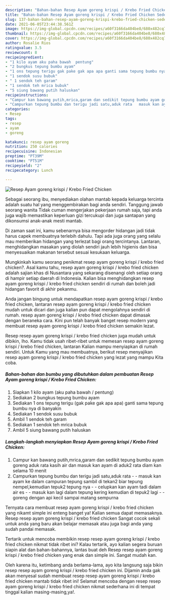 ```yaml
---
description: "Bahan-bahan Resep Ayam goreng krispi / Krebo Fried Chicken Sederhana Untuk Jualan"
title: "Bahan-bahan Resep Ayam goreng krispi / Krebo Fried Chicken Sederhana Untuk Jualan"
slug: 137-bahan-bahan-resep-ayam-goreng-krispi-krebo-fried-chicken-sederhana-untuk-jualan
date: 2021-06-05T23:44:38.561Z
image: https://img-global.cpcdn.com/recipes/a60f3166da404be8/680x482cq70/resep-ayam-goreng-krispi-krebo-fried-chicken-foto-resep-utama.jpg
thumbnail: https://img-global.cpcdn.com/recipes/a60f3166da404be8/680x482cq70/resep-ayam-goreng-krispi-krebo-fried-chicken-foto-resep-utama.jpg
cover: https://img-global.cpcdn.com/recipes/a60f3166da404be8/680x482cq70/resep-ayam-goreng-krispi-krebo-fried-chicken-foto-resep-utama.jpg
author: Rosalie Rios
ratingvalue: 3.5
reviewcount: 8
recipeingredient:
- "1 kilo ayam aku paha bawah  pentung"
- "2 bungkus tepung bumbu ayam"
- "1 ons tepung terigu gak pake gak apa apa ganti sama tepung bumbu nya di banyakin"
- "1 sendok susu bubuk"
- " 1 sendok teh garam"
- "1 sendok teh mrica bubuk"
- "5 siung bawang putih haluskan"
recipeinstructions:
- "Campur kan bawang putih,mrica,garam dan sedikit tepung bumbu ayam goreng aduk rata kasih air dan masuk kan ayam di aduk2 rata diam kan selama 10 menit"
- "Campurkan tepung bumbu dan terigu jadi satu,aduk rata   masuk kan ayam ke dalam campuran tepung sambil di tekan2 biar tepung nempel,kemudian tepuk2 tepung nya   celupkan kan ayam tadi dalam air es   masuk kan lagi dalam tepung kering kemudian di tepuk2 lagi   goreng dengan api kecil sampai matang sempurna"
categories:
- Resep
tags:
- resep
- ayam
- goreng

katakunci: resep ayam goreng 
nutrition: 250 calories
recipecuisine: Indonesian
preptime: "PT39M"
cooktime: "PT51M"
recipeyield: "2"
recipecategory: Lunch

---
```



![Resep Ayam goreng krispi / Krebo Fried Chicken](https://img-global.cpcdn.com/recipes/a60f3166da404be8/680x482cq70/resep-ayam-goreng-krispi-krebo-fried-chicken-foto-resep-utama.jpg)

Sebagai seorang ibu, menyediakan olahan mantab kepada keluarga tercinta adalah suatu hal yang menggembirakan bagi anda sendiri. Tanggung jawab seorang  wanita Tidak cuman mengerjakan pekerjaan rumah saja, tapi anda juga wajib memastikan keperluan gizi tercukupi dan juga santapan yang dikonsumsi anak-anak mesti mantab.

Di zaman  saat ini, kamu sebenarnya bisa mengorder hidangan jadi tidak harus capek membuatnya terlebih dahulu. Tapi ada juga orang yang selalu mau memberikan hidangan yang terlezat bagi orang tercintanya. Lantaran, menghidangkan masakan yang diolah sendiri jauh lebih higienis dan bisa menyesuaikan makanan tersebut sesuai kesukaan keluarga. 



Mungkinkah kamu seorang penikmat resep ayam goreng krispi / krebo fried chicken?. Asal kamu tahu, resep ayam goreng krispi / krebo fried chicken adalah sajian khas di Nusantara yang sekarang disenangi oleh setiap orang di hampir setiap daerah di Indonesia. Kalian bisa menghidangkan resep ayam goreng krispi / krebo fried chicken sendiri di rumah dan boleh jadi hidangan favorit di akhir pekanmu.

Anda jangan bingung untuk mendapatkan resep ayam goreng krispi / krebo fried chicken, lantaran resep ayam goreng krispi / krebo fried chicken mudah untuk dicari dan juga kalian pun dapat mengolahnya sendiri di rumah. resep ayam goreng krispi / krebo fried chicken dapat dimasak dengan beraneka cara. Kini pun telah banyak banget resep modern yang membuat resep ayam goreng krispi / krebo fried chicken semakin lezat.

Resep resep ayam goreng krispi / krebo fried chicken juga mudah untuk dibikin, lho. Kamu tidak usah ribet-ribet untuk memesan resep ayam goreng krispi / krebo fried chicken, lantaran Kalian mampu menyiapkan di rumah sendiri. Untuk Kamu yang mau membuatnya, berikut resep menyajikan resep ayam goreng krispi / krebo fried chicken yang lezat yang mampu Kita coba.

<!--inarticleads1-->

##### Bahan-bahan dan bumbu yang dibutuhkan dalam pembuatan Resep Ayam goreng krispi / Krebo Fried Chicken:

1. Siapkan 1 kilo ayam (aku paha bawah / pentung)
1. Sediakan 2 bungkus tepung bumbu ayam
1. Sediakan 1 ons tepung terigu (gak pake gak apa apa) ganti sama tepung bumbu nya di banyakin
1. Sediakan 1 sendok susu bubuk
1. Ambil  1 sendok teh garam
1. Sediakan 1 sendok teh mrica bubuk
1. Ambil 5 siung bawang putih haluskan




<!--inarticleads2-->

##### Langkah-langkah menyiapkan Resep Ayam goreng krispi / Krebo Fried Chicken:

1. Campur kan bawang putih,mrica,garam dan sedikit tepung bumbu ayam goreng aduk rata kasih air dan masuk kan ayam di aduk2 rata diam kan selama 10 menit
1. Campurkan tepung bumbu dan terigu jadi satu,aduk rata  -  - masuk kan ayam ke dalam campuran tepung sambil di tekan2 biar tepung nempel,kemudian tepuk2 tepung nya  -  - celupkan kan ayam tadi dalam air es  -  - masuk kan lagi dalam tepung kering kemudian di tepuk2 lagi  -  - goreng dengan api kecil sampai matang sempurna




Ternyata cara membuat resep ayam goreng krispi / krebo fried chicken yang nikamt simple ini enteng banget ya! Kalian semua dapat memasaknya. Resep resep ayam goreng krispi / krebo fried chicken Sangat cocok sekali untuk anda yang baru akan belajar memasak atau juga bagi anda yang sudah pandai memasak.

Tertarik untuk mencoba membikin resep resep ayam goreng krispi / krebo fried chicken nikmat tidak ribet ini? Kalau tertarik, ayo kalian segera buruan siapin alat dan bahan-bahannya, lantas buat deh Resep resep ayam goreng krispi / krebo fried chicken yang enak dan simple ini. Sangat mudah kan. 

Oleh karena itu, ketimbang anda berlama-lama, ayo kita langsung saja bikin resep resep ayam goreng krispi / krebo fried chicken ini. Dijamin anda gak akan menyesal sudah membuat resep resep ayam goreng krispi / krebo fried chicken mantab tidak ribet ini! Selamat mencoba dengan resep resep ayam goreng krispi / krebo fried chicken nikmat sederhana ini di tempat tinggal kalian masing-masing,ya!.

